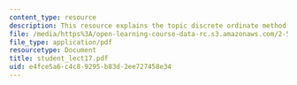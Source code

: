 ```yaml
---
content_type: resource
description: This resource explains the topic discrete ordinate method.
file: /media/https%3A/open-learning-course-data-rc.s3.amazonaws.com/2-58j-radiative-transfer-spring-2006/e4fce5a6c4c89295b83d2ee727458e34_student_lect17.pdf
file_type: application/pdf
resourcetype: Document
title: student_lect17.pdf
uid: e4fce5a6-c4c8-9295-b83d-2ee727458e34
---
```

